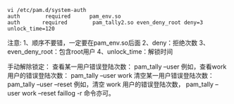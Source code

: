 ```
vi /etc/pam.d/system-auth
auth        required      pam_env.so
auth       required        pam_tally2.so even_deny_root deny=3 unlock_time=120
```
注意:
1、顺序不要错，一定要在pam_env.so后面
2、deny：拒绝次数
3、even_deny_root：包含root用户
4、unlock_time：解锁时间

手动解除锁定：
查看某一用户错误登陆次数：
pam_tally –user
例如，查看work用户的错误登陆次数：
pam_tally –user work
清空某一用户错误登陆次数：
pam_tally –user –reset
例如，清空 work 用户的错误登陆次数，
pam_tally –user work –reset faillog -r 命令亦可。
